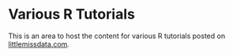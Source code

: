 # Various R Tutorials

This is an area to host the content for various R tutorials posted on [littlemissdata.com](littlemissdata.com).


